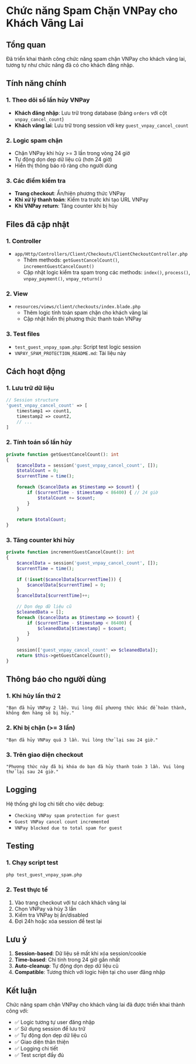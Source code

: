 # Chức năng Spam Chặn VNPay cho Khách Vãng Lai

## Tổng quan
Đã triển khai thành công chức năng spam chặn VNPay cho khách vãng lai, tương tự như chức năng đã có cho khách đăng nhập.

## Tính năng chính

### 1. Theo dõi số lần hủy VNPay
- **Khách đăng nhập**: Lưu trữ trong database (bảng `orders` với cột `vnpay_cancel_count`)
- **Khách vãng lai**: Lưu trữ trong session với key `guest_vnpay_cancel_count`

### 2. Logic spam chặn
- Chặn VNPay khi hủy >= 3 lần trong vòng 24 giờ
- Tự động dọn dẹp dữ liệu cũ (hơn 24 giờ)
- Hiển thị thông báo rõ ràng cho người dùng

### 3. Các điểm kiểm tra
- **Trang checkout**: Ẩn/hiện phương thức VNPay
- **Khi xử lý thanh toán**: Kiểm tra trước khi tạo URL VNPay
- **Khi VNPay return**: Tăng counter khi bị hủy

## Files đã cập nhật

### 1. Controller
- `app/Http/Controllers/Client/Checkouts/ClientCheckoutController.php`
  - Thêm methods: `getGuestCancelCount()`, `incrementGuestCancelCount()`
  - Cập nhật logic kiểm tra spam trong các methods: `index()`, `process()`, `vnpay_payment()`, `vnpay_return()`

### 2. View
- `resources/views/client/checkouts/index.blade.php`
  - Thêm logic tính toán spam chặn cho khách vãng lai
  - Cập nhật hiển thị phương thức thanh toán VNPay

### 3. Test files
- `test_guest_vnpay_spam.php`: Script test logic session
- `VNPAY_SPAM_PROTECTION_README.md`: Tài liệu này

## Cách hoạt động

### 1. Lưu trữ dữ liệu
```php
// Session structure
'guest_vnpay_cancel_count' => [
    timestamp1 => count1,
    timestamp2 => count2,
    // ...
]
```

### 2. Tính toán số lần hủy
```php
private function getGuestCancelCount(): int
{
    $cancelData = session('guest_vnpay_cancel_count', []);
    $totalCount = 0;
    $currentTime = time();
    
    foreach ($cancelData as $timestamp => $count) {
        if ($currentTime - $timestamp < 86400) { // 24 giờ
            $totalCount += $count;
        }
    }
    
    return $totalCount;
}
```

### 3. Tăng counter khi hủy
```php
private function incrementGuestCancelCount(): int
{
    $cancelData = session('guest_vnpay_cancel_count', []);
    $currentTime = time();
    
    if (!isset($cancelData[$currentTime])) {
        $cancelData[$currentTime] = 0;
    }
    $cancelData[$currentTime]++;
    
    // Dọn dẹp dữ liệu cũ
    $cleanedData = [];
    foreach ($cancelData as $timestamp => $count) {
        if ($currentTime - $timestamp < 86400) {
            $cleanedData[$timestamp] = $count;
        }
    }
    
    session(['guest_vnpay_cancel_count' => $cleanedData]);
    return $this->getGuestCancelCount();
}
```

## Thông báo cho người dùng

### 1. Khi hủy lần thứ 2
```
"Bạn đã hủy VNPay 2 lần. Vui lòng đổi phương thức khác để hoàn thành, không đơn hàng sẽ bị hủy."
```

### 2. Khi bị chặn (>= 3 lần)
```
"Bạn đã hủy VNPay quá 3 lần. Vui lòng thử lại sau 24 giờ."
```

### 3. Trên giao diện checkout
```
"Phương thức này đã bị khóa do bạn đã hủy thanh toán 3 lần. Vui lòng thử lại sau 24 giờ."
```

## Logging

Hệ thống ghi log chi tiết cho việc debug:
- `Checking VNPay spam protection for guest`
- `Guest VNPay cancel count incremented`
- `VNPay blocked due to total spam for guest`

## Testing

### 1. Chạy script test
```bash
php test_guest_vnpay_spam.php
```

### 2. Test thực tế
1. Vào trang checkout với tư cách khách vãng lai
2. Chọn VNPay và hủy 3 lần
3. Kiểm tra VNPay bị ẩn/disabled
4. Đợi 24h hoặc xóa session để test lại

## Lưu ý

1. **Session-based**: Dữ liệu sẽ mất khi xóa session/cookie
2. **Time-based**: Chỉ tính trong 24 giờ gần nhất
3. **Auto-cleanup**: Tự động dọn dẹp dữ liệu cũ
4. **Compatible**: Tương thích với logic hiện tại cho user đăng nhập

## Kết luận

Chức năng spam chặn VNPay cho khách vãng lai đã được triển khai thành công với:
- ✅ Logic tương tự user đăng nhập
- ✅ Sử dụng session để lưu trữ
- ✅ Tự động dọn dẹp dữ liệu cũ
- ✅ Giao diện thân thiện
- ✅ Logging chi tiết
- ✅ Test script đầy đủ
